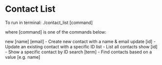 Contact List 
============

To run in terminal: ./contact_list [command]

where [command] is one of the commands below:

new [name] [email] - Create new contact with a name & email
update [id] - Update an existing contact with a specific ID
list - List all contacts
show [id] - Show a specific contact by ID
search [term] - Find contacts based on a value [e.g. name]
